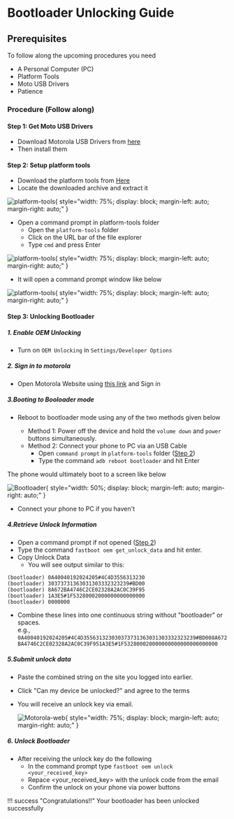# Bootloader Unlocking Guide

## Prerequisites

To follow along the upcoming procedures you need

- A Personal Computer (PC)
- Platform Tools
- Moto USB Drivers
- Patience

### Procedure (Follow along)

#### Step 1: Get Moto USB Drivers

- Download Motorola USB Drivers from [here](https://en-us.support.motorola.com/app/usb-drivers)
- Then install them

#### Step 2: Setup platform tools

- Download the platform tools from [Here](http://developer.android.com/sdk/index.html)
- Locate the downloaded archive and extract it

![platform-tools](assets/pc_screenshots/platform_tools_folder.png){ style="width: 75%; display: block; margin-left: auto; margin-right: auto;" }

- Open a command prompt in platform-tools folder
  - Open the `platform-tools` folder
  - Click on the URL bar of the file explorer
  - Type `cmd` and press Enter

![platform-tools](assets/pc_screenshots/url.png){ style="width: 75%; display: block; margin-left: auto; margin-right: auto;" }

- It will open a command prompt window like below

![platform-tools](assets/pc_screenshots/cmd.png){ style="width: 75%; display: block; margin-left: auto; margin-right: auto;" }

#### Step 3: Unlocking Bootloader

##### 1. Enable OEM Unlocking

- Turn on `OEM Unlocking` in `Settings/Developer Options`

##### 2. Sign in to motorola

- Open Motorola Website using [this link](https://motorola-global-portal.custhelp.com/app/standalone/bootloader/unlock-your-device-b) and Sign in

##### 3.Booting to Booloader mode

- Reboot to bootloader mode using any of the two methods given below

  - Method 1: Power off the device and hold the `volume down` and `power` buttons simultaneously.  
  - Method 2: Connect your phone to PC via an USB Cable
    - Open `command prompt` in `platform-tools` folder ([Step 2](#step-1-get-moto-usb-drivers))
    - Type the command `adb reboot bootloader` and hit Enter

The phone would ultimately boot to a screen like below

![Bootloader](assets/mobile_screenshots/Bootloader_mode.jpg.png){ style="width: 50%; display: block; margin-left: auto; margin-right: auto;" }

- Connect your phone to PC if you haven't

##### 4.Retrieve Unlock Information

- Open a command prompt if not opened ([Step 2](#step-1-get-moto-usb-drivers))
- Type the command `fastboot oem get_unlock_data` and hit enter.
- Copy Unlock Data
  - You will see output similar to this:

```
(bootloader) 0A40040192024205#4C4D3556313230
(bootloader) 30373731363031303332323239#BD00
(bootloader) 8A672BA4746C2CE02328A2AC0C39F95
(bootloader) 1A3E5#1F53280002000000000000000
(bootloader) 0000000
```

- Combine these lines into one continuous string without "bootloader" or spaces.  
    e.g., `0A40040192024205#4C4D355631323030373731363031303332323239#BD008A672BA4746C2CE02328A2AC0C39F951A3E5#1F532800020000000000000000000000`

##### 5.Submit unlock data

- Paste the combined string on the site you logged into earlier.
- Click "Can my device be unlocked?" and agree to the terms
- You will receive an unlock key via email.

   ![Motorola-web](assets/pc_screenshots/Moto_webiste.png){ style="width: 75%; display: block; margin-left: auto; margin-right: auto;" }

##### 6. Unlock Bootloader

- After receiving the unlock key do the following
  - In the command prompt type `fastboot oem unlock <your_received_key>`
  - Repace <your_received_key> with the unlock code from the email
  - Confirm the unlock on your phone via power buttons

!!! success "Congratulations!!"
    Your bootloader has been unlocked successfully
